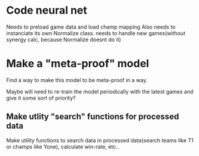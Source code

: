 # Code neural net
Needs to preload game data and load champ mapping
Also needs to instanciate its own Normalize class.
needs to handle new games(without synergy calc, because Normalize doesnt do it)

# Make a "meta-proof" model
Find a way to make this model to be meta-proof in a way.

Maybe will need to re-train the model periodically with the latest games and give it some sort of priority?

## Make utlity "search" functions for processed data
Make utility functions to search data in processed data(search teams like T1 or champs like Yone), calculate win-rate, etc..
